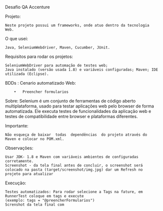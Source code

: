 Desafio QA Accenture

Projeto:

	Neste projeto possui um frameworks, onde atuo dentro da tecnologia Web.

O que usei:

	Java, SeleniumWebdriver, Maven, Cucumber, JUnit.

Requisitos para rodar os projetos:

	SeleniumWebDriver para automação de testes web;
	Java instalado (versão usada 1.8) e variáveis configuradas; Maven; IDE utilizada (Eclipse).

BDDs :
	Cenario automatizado Web:

		•	Preencher formularios

Sobre:
	Selenium é um conjunto de ferramentas de código aberto multiplataforma, usado para testar aplicações web pelo browser de forma automatizada. 
	Ele executa testes de funcionalidades da aplicação web e testes de compatibilidade entre browser e plataformas diferentes.

Importante:

	Não esqueça de baixar  todas  dependências  do projeto através do Maven e colocar no POM.xml. 

Observações:

	Usar JDK- 1.8 e Maven com variáveis ambientes de configuradas corretamente.
	Screenshot - da tela final antes de concluir, o screenshot será colocado na pasta (target/screenshot/img.jpg) dar um Refresh no projeto para atualizar	

Execução:

	Testes automatizados: Para rodar selecione a Tags na fature, em RunnerTest coloque em tags e execute
    (exemplo: tags = "@preencherFormularios")
	Screnshot da tela final com 


